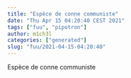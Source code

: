 ```yaml
---
title: "Espèce de conne communiste"
date: "Thu Apr 15 04:20:40 CEST 2021"
tags: ["fuu", "pipotron"]
author: m1ch3l
categories: ["generated"]
slug: "fuu/2021-04-15-04:20:40"
---
```


Espèce de conne communiste
